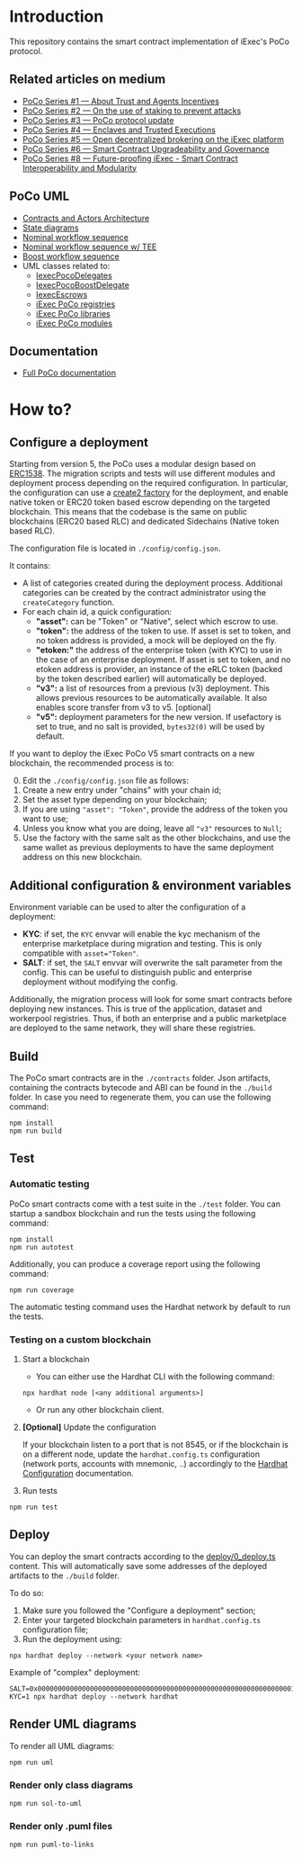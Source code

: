 # Introduction

This repository contains the smart contract implementation of iExec's PoCo protocol.

## Related articles on medium

- [PoCo Series #1 — About Trust and Agents Incentives](https://medium.com/iex-ec/about-trust-and-agents-incentives-4651c138974c)
- [PoCo Series #2 — On the use of staking to prevent attacks](https://medium.com/iex-ec/poco-series-2-on-the-use-of-staking-to-prevent-attacks-2a5c700558bd)
- [PoCo Series #3 — PoCo protocol update](https://medium.com/iex-ec/poco-series-3-poco-protocole-update-a2c8f8f30126)
- [PoCo Series #4 — Enclaves and Trusted Executions](https://medium.com/iex-ec/poco-series-4-sgx-enclaves-and-trusted-executions-6f2ebed8d4fa)
- [PoCo Series #5 — Open decentralized brokering on the iExec platform](https://medium.com/iex-ec/poco-series-5-open-decentralized-brokering-on-the-iexec-platform-67b266e330d8)
- [PoCo Series #6 — Smart Contract Upgradeability and Governance](https://medium.com/iex-ec/poco-series-6-smart-contract-upgradeability-and-governance-68d2cdecd120)
- [PoCo Series #8 — Future-proofing iExec - Smart Contract Interoperability and Modularity](https://medium.com/iex-ec/poco-series-8-future-proofing-iexec-smart-contract-interoperability-and-modularity-37a3d3613f11)

## PoCo UML

- [Contracts and Actors Architecture](./docs/README.md#contracts-and-actors-architecture)
- [State diagrams](./docs/Statuses.md)
- [Nominal workflow sequence](./docs/README.md#nominal)
- [Nominal workflow sequence w/ TEE](./docs/README.md#nominaltee)
- [Boost workflow sequence](./docs/README.md#boost)
- UML classes related to:
    - [IexecPocoDelegates](./docs/uml/class-uml-IexecPocoDelegates.svg)
    - [IexecPocoBoostDelegate](./docs/uml/class-uml-IexecPocoBoostDelegate.svg)
    - [IexecEscrows](./docs/uml/class-uml-IexecEscrows.svg)
    - [iExec PoCo registries](./docs/uml/class-uml-dir-registries.svg)
    - [iExec PoCo libraries](./docs/uml/class-uml-dir-libs.svg)
    - [iExec PoCo modules](./docs/uml/class-uml-dir-modules.svg)

## Documentation

- [Full PoCo documentation](https://protocol.docs.iex.ec/key-concepts/proof-of-contribution)

# How to?

## Configure a deployment

Starting from version 5, the PoCo uses a modular design based on [ERC1538](https://github.com/ethereum/EIPs/issues/1538). The migration scripts and tests will use different modules and deployment process depending on the required configuration. In particular, the configuration can use a [create2 factory](https://github.com/iExecBlockchainComputing/iexec-solidity/blob/master/contracts/Factory/GenericFactory.sol) for the deployment, and enable native token or ERC20 token based escrow depending on the targeted blockchain. This means that the codebase is the same on public blockchains (ERC20 based RLC) and dedicated Sidechains (Native token based RLC).

The configuration file is located in `./config/config.json`.

It contains:
- A list of categories created during the deployment process. Additional categories can be created by the contract administrator using the `createCategory` function.
- For each chain id, a quick configuration:
	- **"asset":** can be "Token" or "Native", select which escrow to use.
	- **"token":** the address of the token to use. If asset is set to token, and no token address is provided, a mock will be deployed on the fly.
	- **"etoken:"** the address of the enterprise token (with KYC) to use in the case of an enterprise deployment. If asset is set to token, and no etoken address is provider, an instance of the eRLC token (backed by the token described earlier) will automatically be deployed.
	- **"v3":** a list of resources from a previous (v3) deployment. This allows previous resources to be automatically available. It also enables score transfer from v3 to v5. [optional]
	- **"v5":** deployment parameters for the new version. If usefactory is set to true, and no salt is provided, `bytes32(0)` will be used by default.

If you want to deploy the iExec PoCo V5 smart contracts on a new blockchain, the recommended process is to:

0. Edit the `./config/config.json` file as follows:
1. Create a new entry under "chains" with your chain id;
2. Set the asset type depending on your blockchain;
3. If you are using `"asset": "Token"`, provide the address of the token you want to use;
4. Unless you know what you are doing, leave all `"v3"` resources to `Null`;
5. Use the factory with the same salt as the other blockchains, and use the same wallet as previous deployments to have the same deployment address on this new blockchain.

## Additional configuration & environment variables

Environment variable can be used to alter the configuration of a deployment:
- **KYC**: if set, the `KYC` envvar will enable the kyc mechanism of the enterprise marketplace during migration and testing. This is only compatible with `asset="Token"`.
- **SALT**: if set, the `SALT` envvar will overwrite the salt parameter from the config. This can be useful to distinguish public and enterprise deployment without modifying the config.

Additionally, the migration process will look for some smart contracts before deploying new instances. This is true of the application, dataset and workerpool registries. Thus, if both an enterprise and a public marketplace are deployed to the same network, they will share these registries.

## Build

The PoCo smart contracts are in the `./contracts` folder. Json artifacts, containing the contracts bytecode and ABI can be found in the `./build` folder. In case you need to regenerate them, you can use the following command:
```
npm install
npm run build
```

## Test

### Automatic testing

PoCo smart contracts come with a test suite in the `./test` folder. You can startup a sandbox blockchain and run the tests using the following command:

```
npm install
npm run autotest
```

Additionally, you can produce a coverage report using the following command:
```
npm run coverage
```

The automatic testing command uses the Hardhat network by default to run the tests.

### Testing on a custom blockchain

1. Start a blockchain
    -   You can either use the Hardhat CLI with the following command:
    ```
    npx hardhat node [<any additional arguments>]
    ```
    - Or run any other blockchain client.
2. **[Optional]** Update the configuration
    
    If your blockchain listen to a port that is not 8545, or if the blockchain is on a different node, update the `hardhat.config.ts` configuration (network ports, accounts with mnemonic, ..) accordingly to the [Hardhat Configuration](https://hardhat.org/hardhat-runner/docs/config) documentation.
3. Run tests
```
npm run test
```

## Deploy

You can deploy the smart contracts according to the [deploy/0_deploy.ts](./deploy/0_deploy.ts) content. This will automatically save some addresses of the deployed artifacts to the `./build` folder.

To do so:

1. Make sure you followed the "Configure a deployment" section;
2. Enter your targeted blockchain parameters in `hardhat.config.ts` configuration file;
3. Run the deployment using:
```
npx hardhat deploy --network <your network name>
```

Example of "complex" deployment:

```
SALT=0x0000000000000000000000000000000000000000000000000000000000000001 KYC=1 npx hardhat deploy --network hardhat
```

## Render UML diagrams

To render all UML diagrams:
```
npm run uml
```

### Render only class diagrams

```
npm run sol-to-uml
```

### Render only .puml files

```
npm run puml-to-links
```
